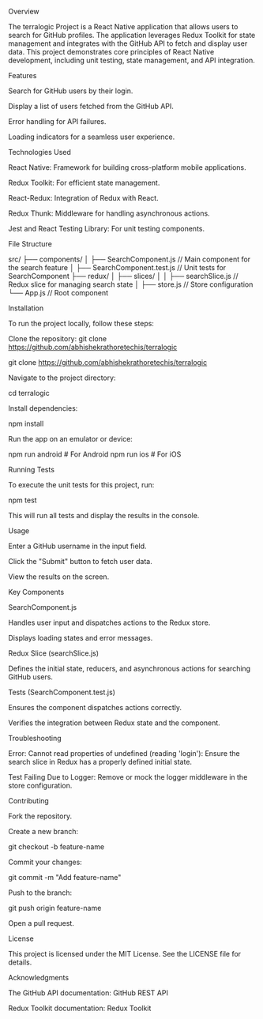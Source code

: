 Overview

The terralogic Project is a React Native application that allows users to search for GitHub profiles. The application leverages Redux Toolkit for state management and integrates with the GitHub API to fetch and display user data. This project demonstrates core principles of React Native development, including unit testing, state management, and API integration.

Features

Search for GitHub users by their login.

Display a list of users fetched from the GitHub API.

Error handling for API failures.

Loading indicators for a seamless user experience.

Technologies Used

React Native: Framework for building cross-platform mobile applications.

Redux Toolkit: For efficient state management.

React-Redux: Integration of Redux with React.

Redux Thunk: Middleware for handling asynchronous actions.

Jest and React Testing Library: For unit testing components.

File Structure

src/
├── components/
│ ├── SearchComponent.js // Main component for the search feature
│ ├── SearchComponent.test.js // Unit tests for SearchComponent
├── redux/
│ ├── slices/
│ │ ├── searchSlice.js // Redux slice for managing search state
│ ├── store.js // Store configuration
└── App.js // Root component

Installation

To run the project locally, follow these steps:

Clone the repository: git clone https://github.com/abhishekrathoretechis/terralogic

git clone https://github.com/abhishekrathoretechis/terralogic

Navigate to the project directory:

cd terralogic

Install dependencies:

npm install

Run the app on an emulator or device:

npm run android # For Android
npm run ios # For iOS

Running Tests

To execute the unit tests for this project, run:

npm test

This will run all tests and display the results in the console.

Usage

Enter a GitHub username in the input field.

Click the "Submit" button to fetch user data.

View the results on the screen.

Key Components

SearchComponent.js

Handles user input and dispatches actions to the Redux store.

Displays loading states and error messages.

Redux Slice (searchSlice.js)

Defines the initial state, reducers, and asynchronous actions for searching GitHub users.

Tests (SearchComponent.test.js)

Ensures the component dispatches actions correctly.

Verifies the integration between Redux state and the component.

Troubleshooting

Error: Cannot read properties of undefined (reading 'login'): Ensure the search slice in Redux has a properly defined initial state.

Test Failing Due to Logger: Remove or mock the logger middleware in the store configuration.

Contributing

Fork the repository.

Create a new branch:

git checkout -b feature-name

Commit your changes:

git commit -m "Add feature-name"

Push to the branch:

git push origin feature-name

Open a pull request.

License

This project is licensed under the MIT License. See the LICENSE file for details.

Acknowledgments

The GitHub API documentation: GitHub REST API

Redux Toolkit documentation: Redux Toolkit

